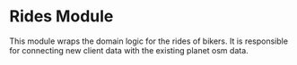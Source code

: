 # Rides Module

This module wraps the domain logic for the rides of bikers. 
It is responsible for connecting new client data with the existing planet osm data.